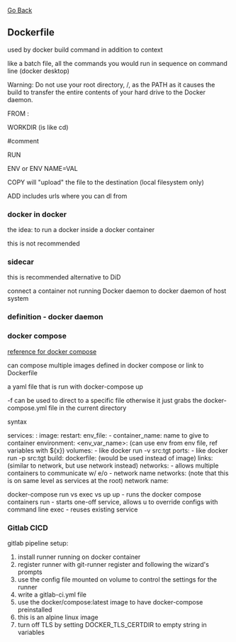 [Go Back](../index.md)


## Dockerfile

used by docker build command 
in addition to context 

like a batch file, all the commands you would run in sequence on command line (docker desktop)

Warning: Do not use your root directory, /,
as the PATH as it causes the build to transfer the entire contents of your hard drive to the Docker daemon.

FROM <name of image>:<tag>

WORKDIR <path>
(is like cd)

#comment

RUN <name of executable> 

ENV <environment variable> <value>
or ENV NAME=VAL

COPY <src> <dest> will "upload" the file to the destination (local filesystem only)

ADD <src> <dest> includes urls where you can dl from 


### docker in docker 

the idea: to run a docker inside a docker container 

this is not recommended

### sidecar

this is recommended alternative to DiD

connect a container not running Docker daemon to docker daemon of host system 

### definition - docker daemon



### docker compose 

[reference for docker compose](https://docs.docker.com/compose/reference/restart/)

can compose multiple images defined in docker compose or link to Dockerfile

a yaml file that is run with docker-compose up

-f can be used to direct to a specific file 
otherwise it just grabs the docker-compose.yml file in the current directory

syntax

services:
  <service-name>:
    image: <docker image>
    restart: <restart policy>
    env_file:
      - <env file>
    container_name: name to give to container
    environment: 
      <env_var_name>: <value> (can use env from env file, ref variables with ${x})
    volumes: 
        -  like docker run -v src:tgt
    ports:
        - like docker run -p src:tgt
    build:
        dockerfile: <path to dockerfile> (would be used instead of image)
        links: (similar to network, but use network instead)
        networks: - allows multiple containers to communicate w/ e/o
          - network name
 networks: (note that this is on same level as services at the root)
        network name:
  
 docker-compose run vs exec vs up 
 up - runs the docker compose containers
 run - starts one-off service, allows u to override configs with command line
 exec - reuses existing service
 
 ### Gitlab CICD
 
 gitlab pipeline setup:
 
 1.  install runner running on docker container
 2.  register runner with git-runner register and following the wizard's prompts
 3.  use the config file mounted on volume to control the settings for the runner
 4.  write a gitlab-ci.yml file 
 5.  use the docker/compose:latest image to have docker-compose preinstalled 
 6.  this is an alpine linux image 
 7.  turn off TLS by setting DOCKER_TLS_CERTDIR to empty string in variables 
